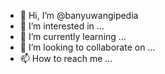 - 👋 Hi, I’m @banyuwangipedia
- 👀 I’m interested in ...
- 🌱 I’m currently learning ...
- 💞️ I’m looking to collaborate on ...
- 📫 How to reach me ...

<!---
banyuwangipedia/banyuwangipedia is a ✨ special ✨ repository because its `README.md` (this file) appears on your GitHub profile.
You can click the Preview link to take a look at your changes.
--->
